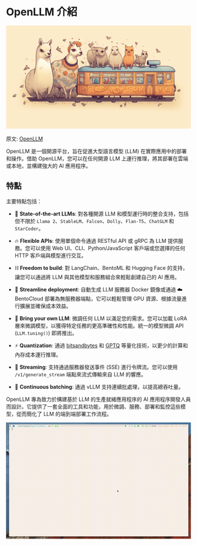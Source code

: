 # OpenLLM 介紹

![](./assets/main-banner.png)

原文: [OpenLLM](https://github.com/bentoml/OpenLLM)

OpenLLM 是一個開源平台，旨在促進大型語言模型 (LLM) 在實際應用中的部署和操作。借助 OpenLLM，您可以在任何開源 LLM 上運行推理，將其部署在雲端或本地，並構建強大的 AI 應用程序。

## 特點

主要特點包括：

- 🚂 **State-of-the-art LLMs**: 對各種開源 LLM 和模型運行時的整合支持，包括但不限於 `Llama 2`、`StableLM`、`Falcon`、`Dolly`、`Flan-T5`、`ChatGLM` 和 `StarCoder`。

- 🔥 **Flexible APIs**: 使用單個命令通過 RESTful API 或 gRPC 為 LLM 提供服務。您可以使用 Web UI、CLI、Python/JavaScript 客戶端或您選擇的任何 HTTP 客戶端與模型進行交互。

- ⛓️ **Freedom to build**: 對 LangChain、BentoML 和 Hugging Face 的支持，讓您可以通過將 LLM 與其他模型和服務組合來輕鬆創建自己的 AI 應用。

- 🎯 **Streamline deployment**: 自動生成 LLM 服務器 Docker 鏡像或通過 ☁️ BentoCloud 部署為無服務器端點，它可以輕鬆管理 GPU 資源、根據流量進行擴展並確保成本效益。

- 🤖️ **Bring your own LLM**: 微調任何 LLM 以滿足您的需求。您可以加載 LoRA 層來微調模型，以獲得特定任務的更高準確性和性能。統一的模型微調 API (`LLM.tuning()`) 即將推出。

- ⚡ **Quantization**: 通過 [bitsandbytes](https://github.com/TimDettmers/bitsandbytes) 和 [GPTQ](https://arxiv.org/abs/2210.17323) 等量化技術，以更少的計算和內存成本運行推理。

- 📡 **Streaming**: 支持通過服務器發送事件 (SSE) 進行令牌流。您可以使用 `/v1/generate_stream` 端點來流式傳輸來自 LLM 的響應。

- 🔄 **Continuous batching**: 通過 vLLM 支持連續批處理，以提高總吞吐量。

OpenLLM 專為致力於構建基於 LLM 的生產就緒應用程序的 AI 應用程序開發人員而設計。它提供了一套全面的工具和功能，用於微調、服務、部署和監控這些模型，從而簡化了 LLM 的端到端部署工作流程。

![](./assets/output.gif)
